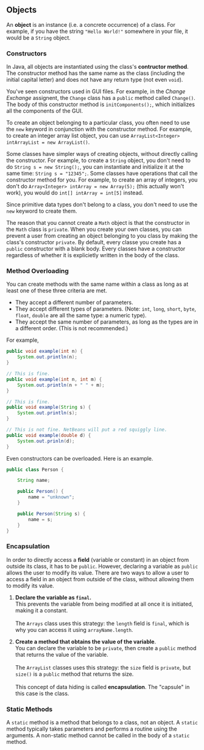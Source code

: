 ## Objects

An **object** is an instance (i.e. a concrete occurrence) of a class. For example, if you have the string `"Hello World!"` somewhere in your file, it would be a `String` object. 

### Constructors
In Java, all objects are instantiated using the class's **contructor method**. The constructor method has the same name as the class (including the initial capital letter) and does not have any return type (not even `void`).

You've seen constructors used in GUI files. For example, in the *Change Exchange* assignent, the `Change` class has a `public` method called `Change()`. The body of this constructor method is `initComponents();`, which initializes all the components of the GUI.

To create an object belonging to a particular class, you often need to use the `new` keyword in conjunction with the constructor method. For example, to create an integer array list object, you can use `ArrayList<Integer> intArrayList = new ArrayList()`. 

Some classes have simpler ways of creating objects, without directly calling the constructor. For example, to create a `String` object, you don't need to do `String s = new String();`, you can instantiate and initialize it at the same time: `String s = "12345";`. Some classes have operations that call the constructor method for you. For example, to create an array of integers, you don't do `Array<Integer> intArray = new Array(5);` (this actually won't work), you would do `int[] intArray = int[5]` instead.

Since primitive data types don't belong to a class, you don't need to use the `new` keyword to create them.

The reason that you cannot create a `Math` object is that the constructor in the `Math` class is `private`. When you create your own classes, you can prevent a user from creating an object belonging to you class by making the class's constructor `private`. By default, every classe you create has a `public` constructor with a blank body. Every classes have a constructor regardless of whether it is explicietly written in the body of the class.


### Method Overloading

You can create methods with the same name within a class as long as at least one of these three criteria are met.
* They accept a different number of parameters.
* They accept different types of parameters. (Note: `int`, `long`, `short`, `byte`, `float`, `double` are all the same type: a numeric type). 
* They accept the same number of parameters, as long as the types are in a different order. (This is not recommended.)

For example, 
```java
public void example(int n) {
    System.out.println(n);
}

// This is fine.
public void example(int n, int m) {
    System.out.println(n + " " + m);
}

// This is fine.
public void example(String s) {
    System.out.println(s);
}

// This is not fine. NetBeans will put a red squiggly line.
public void example(double d) {
    System.out.prinln(d);
}

```

Even constructors can be overloaded. Here is an example.
```java
public class Person {

    String name;

    public Person() {
        name = "unknown";
    }

    public Person(String s) {
        name = s;
    }
}
```

### Encapsulation

In order to directly access a **field** (variable or constant) in an object from outside its class, it has to be `public`. However, declaring a variable as `public` allows the user to modify its value. There are two ways to allow a user to access a field in an object from outside of the class, without allowing them to modify its value.

1. **Declare the variable as `final`.**     
This prevents the variable from being modified at all once it is initiated, making it a constant.</br></br>
The `Arrays` class uses this strategy: the `length` field is `final`, which is why you can access it using `arrayName.length`.

2. **Create a method that obtains the value of the variable**.  
You can declare the variable to be `private`, then create a `public` method that returns the value of the variable.</br></br>
The `ArrayList` classes uses this strategy: the `size` field is `private`, but `size()` is a `public` method that returns the size.</br></br>
This concept of data hiding is called **encapsulation**. The "capsule" in this case is the class.


### Static Methods
A `static` method is a method that belongs to a class, not an object. A `static` method typically takes parameters and performs a routine using the arguments. A non-static method cannot be called in the body of a `static` method.
